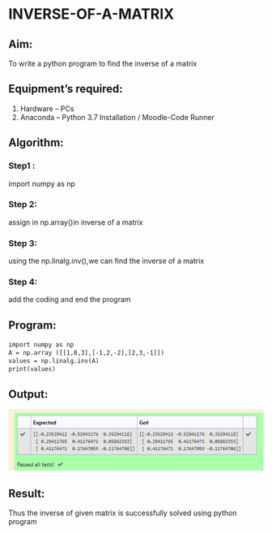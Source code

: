 # INVERSE-OF-A-MATRIX
## Aim:
To write a python program to find the inverse of a matrix
## Equipment’s required:
1. 	Hardware – PCs
2. 	Anaconda – Python 3.7 Installation / Moodle-Code Runner
## Algorithm:
### Step1 : 
import numpy as np
### Step 2: 
assign in np.array()in inverse of a matrix
### Step 3: 
using the np.linalg.inv(),we can find the inverse of a matrix
### Step 4:
add the coding and end the program 

## Program:
```
import numpy as np 
A = np.array ([[1,0,3],[-1,2,-2],[2,3,-1]])
values = np.linalg.inv(A)
print(values)

```

## Output:
![OUTPUT](./output.png)
## Result:
Thus the inverse of given matrix is successfully solved using python program

